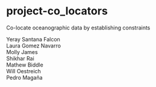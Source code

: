 # project-co_locators
Co-locate oceanographic data by establishing constraints

Yeray Santana Falcon <br />
Laura Gomez Navarro  <br />
Molly James  <br />
Shikhar Rai  <br />
Mathew Biddle  <br />
Will Oestreich <br />
Pedro Magaña <br />
